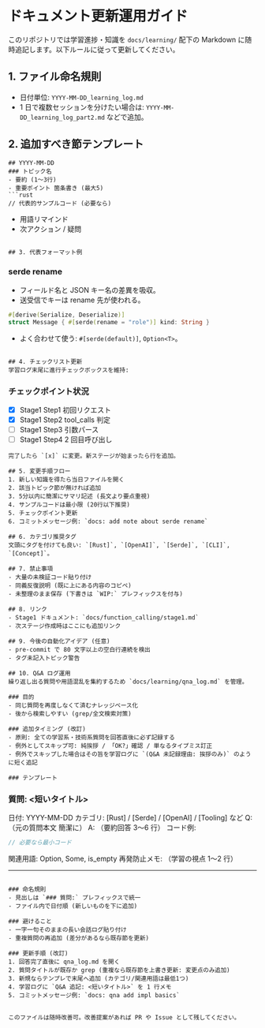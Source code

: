 # ドキュメント更新運用ガイド

このリポジトリでは学習進捗・知識を `docs/learning/` 配下の Markdown に随時追記します。以下ルールに従って更新してください。

## 1. ファイル命名規則

- 日付単位: `YYYY-MM-DD_learning_log.md`
- 1 日で複数セッションを分けたい場合は: `YYYY-MM-DD_learning_log_part2.md` などで追加。

## 2. 追加すべき節テンプレート

````
## YYYY-MM-DD
### トピック名
- 要約 (1〜3行)
- 重要ポイント 箇条書き (最大5)
```rust
// 代表的サンプルコード (必要なら)
````

- 用語リマインド
- 次アクション / 疑問

```

## 3. 代表フォーマット例
```

### serde rename

- フィールド名と JSON キー名の差異を吸収。
- 送受信でキーは rename 先が使われる。

```rust
#[derive(Serialize, Deserialize)]
struct Message { #[serde(rename = "role")] kind: String }
```

- よく合わせて使う: `#[serde(default)]`, `Option<T>`。

```

## 4. チェックリスト更新
学習ログ末尾に進行チェックボックスを維持:
```

### チェックポイント状況

- [x] Stage1 Step1 初回リクエスト
- [x] Stage1 Step2 tool_calls 判定
- [ ] Stage1 Step3 引数パース
- [ ] Stage1 Step4 2 回目呼び出し

```
完了したら `[x]` に変更。新ステージが始まったら行を追加。

## 5. 変更手順フロー
1. 新しい知識を得たら当日ファイルを開く
2. 該当トピック節が無ければ追加
3. 5分以内に簡潔にサマリ記述 (長文より要点重視)
4. サンプルコードは最小限 (20行以下推奨)
5. チェックポイント更新
6. コミットメッセージ例: `docs: add note about serde rename`

## 6. カテゴリ推奨タグ
文頭にタグを付けても良い: `[Rust]`, `[OpenAI]`, `[Serde]`, `[CLI]`, `[Concept]`。

## 7. 禁止事項
- 大量の未検証コード貼り付け
- 同義反復説明 (既に上にある内容のコピペ)
- 未整理のまま保存 (下書きは `WIP:` プレフィックスを付与)

## 8. リンク
- Stage1 ドキュメント: `docs/function_calling/stage1.md`
- 次ステージ作成時はここにも追加リンク

## 9. 今後の自動化アイデア (任意)
- pre-commit で 80 文字以上の空白行連続を検出
- タグ未記入トピック警告

## 10. Q&A ログ運用
繰り返し出る質問や用語混乱を集約するため `docs/learning/qna_log.md` を管理。

### 目的
- 同じ質問を再度しなくて済むナレッジベース化
- 後から検索しやすい (grep/全文検索対策)

### 追加タイミング (改訂)
- 原則: 全ての学習系・技術系質問を回答直後に必ず記録する
- 例外としてスキップ可: 純挨拶 / 「OK?」確認 / 単なるタイプミス訂正
- 例外でスキップした場合はその旨を学習ログに `(Q&A 未記録理由: 挨拶のみ)` のように短く追記

### テンプレート
```

### 質問: <短いタイトル>

日付: YYYY-MM-DD
カテゴリ: [Rust] / [Serde] / [OpenAI] / [Tooling] など
Q: （元の質問本文 簡潔に）
A: （要約回答 3〜6 行）
コード例:

```rust
// 必要なら最小コード
```

関連用語: Option, Some, is_empty
再発防止メモ: （学習の視点 1〜2 行）

---

```

### 命名規則
- 見出しは `### 質問:` プレフィックスで統一
- ファイル内で日付順 (新しいものを下に追加)

### 避けること
- 一字一句そのままの長い会話ログ貼り付け
- 重複質問の再追加 (差分があるなら既存節を更新)

### 更新手順 (改訂)
1. 回答完了直後に qna_log.md を開く
2. 質問タイトルが既存か grep (重複なら既存節を上書き更新: 変更点のみ追加)
3. 新規ならテンプレで末尾へ追加 (カテゴリ/関連用語は最低1つ)
4. 学習ログに `Q&A 追記: <短いタイトル>` を 1 行メモ
5. コミットメッセージ例: `docs: qna add impl basics`


このファイルは随時改善可。改善提案があれば PR や Issue として残してください。
```
